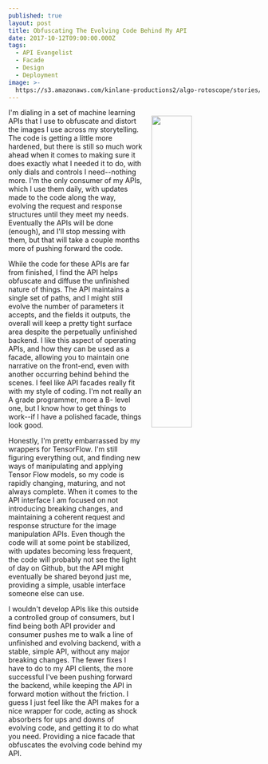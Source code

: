```yaml
---
published: true
layout: post
title: Obfuscating The Evolving Code Behind My API
date: 2017-10-12T09:00:00.000Z
tags:
  - API Evangelist
  - Facade
  - Design
  - Deployment
image: >-
  https://s3.amazonaws.com/kinlane-productions2/algo-rotoscope/stories/christianity-under-construction_copper_circuit.jpg
---
```

<p><img src="https://s3.amazonaws.com/kinlane-productions2/algo-rotoscope/stories/christianity-under-construction_copper_circuit.jpg" align="right" width="40%" style="padding: 15px;" /></p>I'm dialing in a set of machine learning APIs that I use to obfuscate and distort the images I use across my storytelling. The code is getting a little more hardened, but there is still so much work ahead when it comes to making sure it does exactly what I needed it to do, with only dials and controls I need--nothing more. I'm the only consumer of my APIs, which I use them daily, with updates made to the code along the way, evolving the request and response structures until they meet my needs. Eventually the APIs will be done (enough), and I'll stop messing with them, but that will take a couple months more of pushing forward the code.

While the code for these APIs are far from finished, I find the API helps obfuscate and diffuse the unfinished nature of things. The API maintains a single set of paths, and I might still evolve  the number of parameters it accepts, and the fields it outputs, the overall will keep a pretty tight surface area despite the perpetually unfinished backend. I like this aspect of operating APIs, and how they can be used as a facade, allowing you to maintain one narrative on the front-end, even with another occurring behind behind the scenes. I feel like API facades really fit with my style of coding. I'm not really an A grade programmer, more a B- level one, but I know how to get things to work--if I have a polished facade, things look good.

Honestly, I'm pretty embarrassed by my wrappers for TensorFlow. I'm still figuring everything out, and finding new ways of manipulating and applying Tensor Flow models, so my code is rapidly changing, maturing, and not always complete. When it comes to the API interface I am focused on not introducing breaking changes, and maintaining a coherent request and response structure for the image manipulation APIs. Even though the code will at some point be stabilized, with updates becoming less frequent, the code will probably not see the light of day on Github, but the API might eventually be shared beyond just me, providing a simple, usable interface someone else can use.

I wouldn't develop APIs like this outside a controlled group of consumers, but I find being both API provider and consumer pushes me to walk a line of unfinished and evolving backend, with a stable, simple API, without any major breaking changes. The fewer fixes I have to do to my API clients, the more successful I've been pushing forward the backend, while keeping the API in forward motion without the friction. I guess I just feel like the API makes for a nice wrapper for code, acting as shock absorbers for ups and downs of evolving code, and getting it to do what you need. Providing a nice facade that obfuscates the evolving code behind my API.
